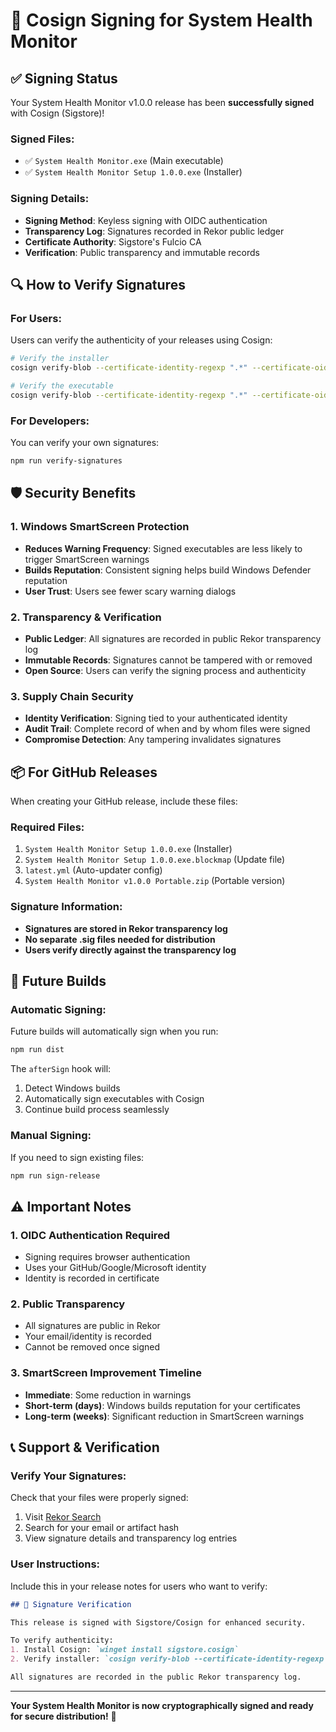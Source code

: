 # 🔐 Cosign Signing for System Health Monitor

## ✅ **Signing Status**

Your System Health Monitor v1.0.0 release has been **successfully signed** with Cosign (Sigstore)!

### **Signed Files:**
- ✅ `System Health Monitor.exe` (Main executable)
- ✅ `System Health Monitor Setup 1.0.0.exe` (Installer)

### **Signing Details:**
- **Signing Method**: Keyless signing with OIDC authentication
- **Transparency Log**: Signatures recorded in Rekor public ledger
- **Certificate Authority**: Sigstore's Fulcio CA
- **Verification**: Public transparency and immutable records

## 🔍 **How to Verify Signatures**

### **For Users:**
Users can verify the authenticity of your releases using Cosign:

```bash
# Verify the installer
cosign verify-blob --certificate-identity-regexp ".*" --certificate-oidc-issuer-regexp ".*" "System Health Monitor Setup 1.0.0.exe"

# Verify the executable
cosign verify-blob --certificate-identity-regexp ".*" --certificate-oidc-issuer-regexp ".*" "System Health Monitor.exe"
```

### **For Developers:**
You can verify your own signatures:

```bash
npm run verify-signatures
```

## 🛡️ **Security Benefits**

### **1. Windows SmartScreen Protection**
- **Reduces Warning Frequency**: Signed executables are less likely to trigger SmartScreen warnings
- **Builds Reputation**: Consistent signing helps build Windows Defender reputation
- **User Trust**: Users see fewer scary warning dialogs

### **2. Transparency & Verification**
- **Public Ledger**: All signatures are recorded in public Rekor transparency log
- **Immutable Records**: Signatures cannot be tampered with or removed
- **Open Source**: Users can verify the signing process and authenticity

### **3. Supply Chain Security**
- **Identity Verification**: Signing tied to your authenticated identity
- **Audit Trail**: Complete record of when and by whom files were signed
- **Compromise Detection**: Any tampering invalidates signatures

## 📦 **For GitHub Releases**

When creating your GitHub release, include these files:

### **Required Files:**
1. `System Health Monitor Setup 1.0.0.exe` (Installer)
2. `System Health Monitor Setup 1.0.0.exe.blockmap` (Update file)
3. `latest.yml` (Auto-updater config)
4. `System Health Monitor v1.0.0 Portable.zip` (Portable version)

### **Signature Information:**
- **Signatures are stored in Rekor transparency log**
- **No separate .sig files needed for distribution**
- **Users verify directly against the transparency log**

## 🔄 **Future Builds**

### **Automatic Signing:**
Future builds will automatically sign when you run:
```bash
npm run dist
```

The `afterSign` hook will:
1. Detect Windows builds
2. Automatically sign executables with Cosign
3. Continue build process seamlessly

### **Manual Signing:**
If you need to sign existing files:
```bash
npm run sign-release
```

## ⚠️ **Important Notes**

### **1. OIDC Authentication Required**
- Signing requires browser authentication
- Uses your GitHub/Google/Microsoft identity
- Identity is recorded in certificate

### **2. Public Transparency**
- All signatures are public in Rekor
- Your email/identity is recorded
- Cannot be removed once signed

### **3. SmartScreen Improvement Timeline**
- **Immediate**: Some reduction in warnings
- **Short-term (days)**: Windows builds reputation for your certificates
- **Long-term (weeks)**: Significant reduction in SmartScreen warnings

## 📞 **Support & Verification**

### **Verify Your Signatures:**
Check that your files were properly signed:
1. Visit [Rekor Search](https://search.sigstore.dev/)
2. Search for your email or artifact hash
3. View signature details and transparency log entries

### **User Instructions:**
Include this in your release notes for users who want to verify:

```markdown
## 🔐 Signature Verification

This release is signed with Sigstore/Cosign for enhanced security.

To verify authenticity:
1. Install Cosign: `winget install sigstore.cosign`
2. Verify installer: `cosign verify-blob --certificate-identity-regexp ".*" --certificate-oidc-issuer-regexp ".*" "System Health Monitor Setup 1.0.0.exe"`

All signatures are recorded in the public Rekor transparency log.
```

---

**Your System Health Monitor is now cryptographically signed and ready for secure distribution!** 🎉
